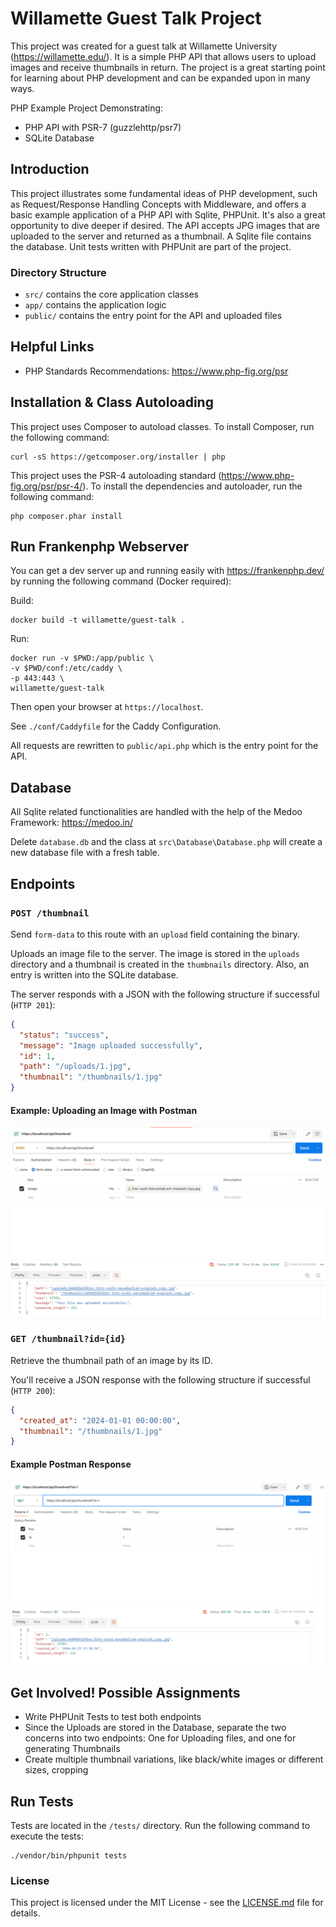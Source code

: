 # Willamette Guest Talk Project

This project was created for a guest talk at Willamette University (https://willamette.edu/). It is a simple PHP API that allows users to upload images and receive thumbnails in return. The project is a great starting point for learning about PHP development and can be expanded upon in many ways.

PHP Example Project Demonstrating:

- PHP API with PSR-7 (guzzlehttp/psr7)
- SQLite Database

## Introduction

This project illustrates some fundamental ideas of PHP development, such as Request/Response Handling Concepts with Middleware, and offers a basic example application of a PHP API with Sqlite, PHPUnit. It's also a great opportunity to dive deeper if desired. The API accepts JPG images that are uploaded to the server and returned as a thumbnail. A Sqlite file contains the database. Unit tests written with PHPUnit are part of the project.

### Directory Structure

- `src/` contains the core application classes
- `app/` contains the application logic
- `public/` contains the entry point for the API and uploaded files

## Helpful Links

- PHP Standards Recommendations: https://www.php-fig.org/psr

## Installation & Class Autoloading

This project uses Composer to autoload classes. To install Composer, run the following command:

    curl -sS https://getcomposer.org/installer | php

This project uses the PSR-4 autoloading standard (https://www.php-fig.org/psr/psr-4/). To install the dependencies and
autoloader, run the following command:

    php composer.phar install

## Run Frankenphp Webserver

You can get a dev server up and running easily with https://frankenphp.dev/ by running the following command (Docker required):

Build:

    docker build -t willamette/guest-talk .

Run:

    docker run -v $PWD:/app/public \
    -v $PWD/conf:/etc/caddy \
    -p 443:443 \
    willamette/guest-talk

Then open your browser at `https://localhost`.

See `./conf/Caddyfile` for the Caddy Configuration.

All requests are rewritten to `public/api.php` which is the entry point for the API.

## Database

All Sqlite related functionalities are handled with the help of the Medoo Framework: https://medoo.in/

Delete `database.db` and the class at `src\Database\Database.php` will create a new database file with a fresh table.


## Endpoints

### `POST /thumbnail`
Send `form-data` to this route with an `upload` field containing the binary.

Uploads an image file to the server. The image is stored in the `uploads` directory and a thumbnail is created in the `thumbnails` directory. Also, an entry is written into the SQLite database.

The server responds with a JSON with the following structure if successful (`HTTP 201`):

```json
{
  "status": "success",
  "message": "Image uploaded successfully",
  "id": 1,
  "path": "/uploads/1.jpg",
  "thumbnail": "/thumbnails/1.jpg"
}
```

#### Example: Uploading an Image with Postman
![img.png](img.png)

### `GET /thumbnail?id={id}`

Retrieve the thumbnail path of an image by its ID.

You'll receive a JSON response with the following structure if successful (`HTTP 200`):

```json
{
  "created_at": "2024-01-01 00:00:00",
  "thumbnail": "/thumbnails/1.jpg"
}
```

#### Example Postman Response
![img_1.png](img_1.png)


## Get Involved! Possible Assignments

* Write PHPUnit Tests to test both endpoints
* Since the Uploads are stored in the Database, separate the two concerns into two endpoints: One for Uploading files, and one for generating Thumbnails
* Create multiple thumbnail variations, like black/white images or different sizes, cropping

## Run Tests

Tests are located in the `/tests/` directory. Run the following command to execute the tests:

    ./vendor/bin/phpunit tests

### License

This project is licensed under the MIT License - see the [LICENSE.md](LICENSE.md) file for details.

